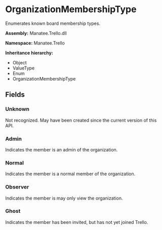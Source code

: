 # OrganizationMembershipType

Enumerates known board membership types.

**Assembly:** Manatee.Trello.dll

**Namespace:** Manatee.Trello

**Inheritance hierarchy:**

- Object
- ValueType
- Enum
- OrganizationMembershipType

## Fields

### Unknown

Not recognized. May have been created since the current version of this API.

### Admin

Indicates the member is an admin of the organization.

### Normal

Indicates the member is a normal member of the organization.

### Observer

Indicates the member is may only view the organization.

### Ghost

Indicates the member has been invited, but has not yet joined Trello.

